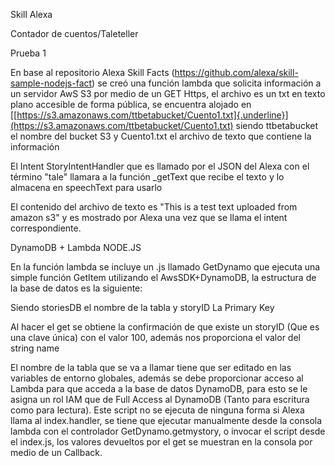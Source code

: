
Skill Alexa

Contador de cuentos/Taleteller

Prueba 1

En base al repositorio Alexa Skill Facts
(https://github.com/alexa/skill-sample-nodejs-fact) se creó una función
lambda que solicita información a un servidor AwS S3 por medio de un GET
Https, el archivo es un txt en texto plano accesible de forma pública,
se encuentra alojado en
[[https://s3.amazonaws.com/ttbetabucket/Cuento1.txt]{.underline}](https://s3.amazonaws.com/ttbetabucket/Cuento1.txt)
siendo ttbetabucket el nombre del bucket S3 y Cuento1.txt el archivo de
texto que contiene la información



El Intent StoryIntentHandler que es llamado por el JSON del Alexa con el
término "tale" llamara a la función \_getText que recibe el texto y lo
almacena en speechText para usarlo





El contenido del archivo de texto es "This is a test text uploaded from
amazon s3" y es mostrado por Alexa una vez que se llama el intent
correspondiente.




DynamoDB + Lambda NODE.JS

En la función lambda se incluye un .js llamado GetDynamo que ejecuta una
simple función GetItem utilizando el AwsSDK+DynamoDB, la estructura de
la base de datos es la siguiente:



Siendo storiesDB el nombre de la tabla y storyID La Primary Key

Al hacer el get se obtiene la confirmación de que existe un storyID (Que
es una clave única) con el valor 100, además nos proporciona el valor
del string name

El nombre de la tabla que se va a llamar tiene que ser editado en las
variables de entorno globales, además se debe proporcionar acceso al
Lambda para que acceda a la base de datos DynamoDB, para esto se le
asigna un rol IAM que de Full Access al DynamoDB (Tanto para escritura
como para lectura). Este script no se ejecuta de ninguna forma si Alexa
llama al index.handler, se tiene que ejecutar manualmente desde la
consola lambda con el controlador GetDynamo.getmystory, o invocar el
script desde el index.js, los valores devueltos por el get se muestran
en la consola por medio de un Callback.

